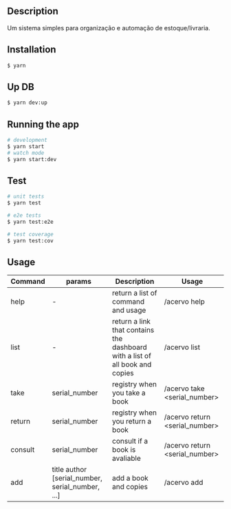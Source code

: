 ## Description

  Um sistema simples para organização e automação de estoque/livraria.

## Installation

```sh
$ yarn
```

## Up DB

```sh
$ yarn dev:up
```

## Running the app

```sh
# development
$ yarn start
# watch mode
$ yarn start:dev
```

## Test

```sh
# unit tests
$ yarn test

# e2e tests
$ yarn test:e2e

# test coverage
$ yarn test:cov
```

## Usage

| Command | params | Description | Usage |
|---------|---|---|---|
| help | - | return a list of command and usage | /acervo help |
| list | - | return a link that contains the dashboard with a list of all book and copies | /acervo list |
| take | serial_number | registry when you take a book | /acervo take <serial_number> |
| return | serial_number | registry when you return a book | /acervo return <serial_number> |
| consult | serial_number | consult if a book is avaliable | /acervo return <serial_number> |
| add | title author [serial_number, serial_number, ...] | add a book and copies | /acervo add <title> <author> [ <list_of_serial_numbers> ] |

## Improves

- command `add` need more validation
- crate command `remove` book ou copybook
- create unit tests (?)

